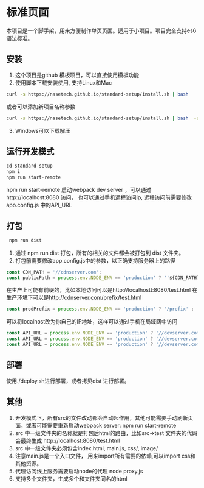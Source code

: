 # 标准页面
本项目是一个脚手架，用来方便制作单页页面。适用于小项目。项目完全支持es6语法标准。

## 安装
1. 这个项目是github 模板项目，可以直接使用模板功能
2. 使用脚本下载安装使用, 支持Linux和Mac
```bash
curl -s https://nasetech.github.io/standard-setup/install.sh | bash
```
或者可以添加新项目名称参数
```bash
curl -s https://nasetech.github.io/standard-setup/install.sh | bash  -s [新项目名称]
```
3. Windows可以下载解压

## 运行开发模式
```javascript
cd standard-setup
npm i
npm run start-remote
```
npm run start-remote 启动webpack dev server ，可以通过http://localhost:8080 访问， 也可以通过手机远程访问ip, 远程访问前需要修改apo.config.js 中的API_URL

## 打包
```bash
 npm run dist
```
1. 通过 npm run dist 打包，所有的相关的文件都会被打包到 dist 文件夹。
2. 打包前需要修改app.config.js中的参数，以正确支持服务器上的路径
```javascript
const CDN_PATH = '//cdnserver.com';
const publicPath = process.env.NODE_ENV == 'production' ? ''${CDN_PATH}/home' : '';
```
在生产上可能有前缀的，比如本地访问可以是http://localhostt:8080/test.html
在生产环境下可以是http://cdnserver.com/prefix/test.html
```javascript
const prodPrefix = process.env.NODE_ENV == 'production' ? '/prefix' : ''; 
```
可以将localhost改为你自己的IP地址，这样可以通过手机在局域网中访问
```javascript
const API_URL = process.env.NODE_ENV == 'production' ? '//devserver.com' : '//localhost:3444' 
const API_URL = process.env.NODE_ENV == 'production' ? '//devserver.com' : '//192.168.1.2:3444' 
const API_URL = process.env.NODE_ENV == 'production' ? '//devserver.com' : '//192.168.1.2:3444' 
```

## 部署
使用./deploy.sh进行部署，或者拷贝dist 进行部署。

## 其他
1. 开发模式下，所有src的文件改动都会自动起作用，其他可能需要手动刷新页面，或者可能需要重新启动webpack server: npm run start-remote
2. src 中一级文件夹的名称就是打包后html的路由，比如src->test 文件夹的代码会最终生成 http://localhost:8080/test.html
3. src 中一级文件夹必须包含index.html, main.js, css/, image/
4. 注意main.js是一个入口文件， 用来import所有需要的依赖,可以import css和其他资源。
5. 代理访问线上服务需要启动node的代理 node proxy.js
6. 支持多个文件夹，生成多个和文件夹同名的html
